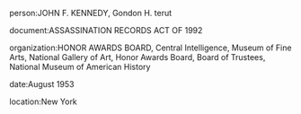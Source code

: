 person:JOHN F. KENNEDY, Gondon H. terut

document:ASSASSINATION RECORDS ACT OF 1992

organization:HONOR AWARDS BOARD, Central Intelligence, Museum of Fine Arts, National Gallery of Art, Honor Awards Board, Board of Trustees, National Museum of American History

date:August 1953

location:New York

